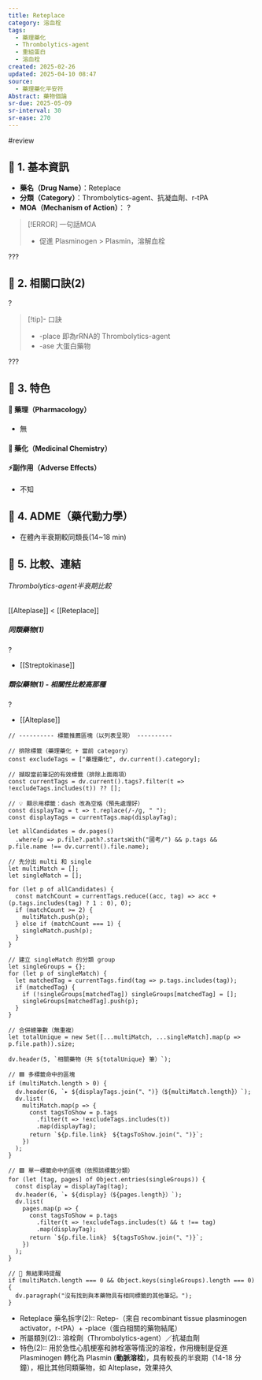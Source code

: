 ```yaml
---
title: Reteplace
category: 溶血栓
tags:
  - 藥理藥化
  - Thrombolytics-agent
  - 重組蛋白
  - 溶血栓
created: 2025-02-26
updated: 2025-04-10 08:47
source:
  - 藥理藥化平安符
Abstract: 藥物個論
sr-due: 2025-05-09
sr-interval: 30
sr-ease: 270
---
```

#review 
## 🔹 1. 基本資訊
- **藥名（Drug Name）**：Reteplace
- **分類（Category）**：Thrombolytics-agent、抗凝血劑、r-tPA
- **MOA（Mechanism of Action）**：
?
> [!ERROR] 一句話MOA
> - 促進 Plasminogen > Plasmin，溶解血栓 <!--SR:!2025-04-13,4,290-->

???


## 🔹 2. 相關口訣(2)
?
> [!tip]- 口訣
> - -place 即為rRNA的 Thrombolytics-agent
> - -ase 大蛋白藥物 <!--SR:!2025-04-13,4,290-->

???

## 🔹 3. 特色
#### 🧪 藥理（Pharmacology）

- 無

#### 🧬 藥化（Medicinal Chemistry）


#### ⚡副作用（Adverse Effects）
- 不知


## 🔹 4. ADME（藥代動力學）

- 在體內半衰期較同類長(14~18 min)
## 🔹 5. 比較、連結
###### Thrombolytics-agent半衰期比較
[[Alteplase]] < [[Reteplace]]

##### 同類藥物(1)
?
- [[Streptokinase]]

##### 類似藥物(1) - 相關性比較高那種
?
- [[Alteplase]]


```dataviewjs
// ---------- 標籤推薦區塊（以列表呈現） ----------

// 排除標籤（藥理藥化 + 當前 category）
const excludeTags = ["藥理藥化", dv.current().category];

// 擷取當前筆記的有效標籤（排除上面兩項）
const currentTags = dv.current().tags?.filter(t => !excludeTags.includes(t)) ?? [];

// 💡 顯示用標籤：dash 改為空格（預先處理好）
const displayTag = t => t.replace(/-/g, " ");
const displayTags = currentTags.map(displayTag);

let allCandidates = dv.pages()
  .where(p => p.file?.path?.startsWith("國考/") && p.tags && p.file.name !== dv.current().file.name);

// 先分出 multi 和 single
let multiMatch = [];
let singleMatch = [];

for (let p of allCandidates) {
  const matchCount = currentTags.reduce((acc, tag) => acc + (p.tags.includes(tag) ? 1 : 0), 0);
  if (matchCount >= 2) {
    multiMatch.push(p);
  } else if (matchCount === 1) {
    singleMatch.push(p);
  }
}

// 建立 singleMatch 的分類 group
let singleGroups = {};
for (let p of singleMatch) {
  let matchedTag = currentTags.find(tag => p.tags.includes(tag));
  if (matchedTag) {
    if (!singleGroups[matchedTag]) singleGroups[matchedTag] = [];
    singleGroups[matchedTag].push(p);
  }
}

// 合併總筆數（無重複）
let totalUnique = new Set([...multiMatch, ...singleMatch].map(p => p.file.path)).size;

dv.header(5, `相關藥物（共 ${totalUnique} 筆）`);

// 🟦 多標籤命中的區塊
if (multiMatch.length > 0) {
  dv.header(6, `▸ ${displayTags.join("、")}（${multiMatch.length}）`);
  dv.list(
    multiMatch.map(p => {
      const tagsToShow = p.tags
        .filter(t => !excludeTags.includes(t))
        .map(displayTag);
      return `${p.file.link}　${tagsToShow.join("、")}`;
    })
  );
}

// 🟩 單一標籤命中的區塊（依照該標籤分類）
for (let [tag, pages] of Object.entries(singleGroups)) {
  const display = displayTag(tag);
  dv.header(6, `▸ ${display}（${pages.length}）`);
  dv.list(
    pages.map(p => {
      const tagsToShow = p.tags
        .filter(t => !excludeTags.includes(t) && t !== tag)
        .map(displayTag);
      return `${p.file.link}　${tagsToShow.join("、")}`;
    })
  );
}

// 🔕 無結果時提醒
if (multiMatch.length === 0 && Object.keys(singleGroups).length === 0) {
  dv.paragraph("沒有找到與本藥物具有相同標籤的其他筆記。");
}

```


- Reteplace 藥名拆字(2):: Retep-（來自 recombinant tissue plasminogen activator，r-tPA）+ -place（蛋白相關的藥物結尾） <!--SR:!2025-04-12,3,270-->
- 所屬類別(2):: 溶栓劑（Thrombolytics-agent）／抗凝血劑 <!--SR:!2025-04-13,4,290-->
- 特色(2):: 用於急性心肌梗塞和肺栓塞等情況的溶栓，作用機制是促進 Plasminogen 轉化為 Plasmin (**動脈溶栓**)，具有較長的半衰期（14-18 分鐘），相比其他同類藥物，如 Alteplase，效果持久 <!--SR:!2025-04-13,4,290-->
